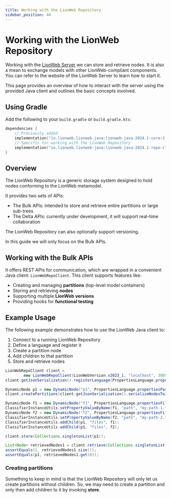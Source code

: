 ```yaml
---
title: Working with the LionWeb Repository
sidebar_position: 44
---
```


# Working with the LionWeb Repository

Working with the [LionWeb Server](https://github.com/LionWeb-io/lionweb-server) we can store and retrieve nodes. It is also a mean to exchange models with other LionWeb-compliant components. You can refer to the website of the LionWeb Server to learn how to start it. 

This page provides an overview of how to interact with the server using the provided Java client and outlines the basic concepts involved.

## Using Gradle

Add the following to your `build.gradle` or `build.gradle.kts`:

```kotlin
dependencies {
    // Previously added
    implementation("io.lionweb.lionweb-java:lionweb-java-2024.1-core:$lionwebVersion")
    // Specific for working with the LionWeb Repository
    implementation("io.lionweb.lionweb-java:lionweb-java-2024.1-repo-client:$lionwebVersion")
}
```

## Overview

The LionWeb Repository is a generic storage system designed to hold nodes conforming to the LionWeb metamodel.

It provides two sets of APIs:

* The Bulk APIs: intended to store and retrieve entire partitions or large sub-trees
* The Delta APIs: currently under development, it will support real-time collaboration

The LionWeb Repository can also optionally support versioning.

In this guide we will only focus on the Bulk APIs.

## Working with the Bulk APIs

It offers REST APIs for communication, which are wrapped in a convenient Java client: `LionWebRepoClient`. This client supports features like:

- Creating and managing **partitions** (top-level model containers)
- Storing and retrieving **nodes**
- Supporting multiple **LionWeb versions**
- Providing hooks for **functional testing**

## Example Usage

The following example demonstrates how to use the LionWeb Java client to:

1. Connect to a running LionWeb Repository
2. Define a language and register it
3. Create a partition node
4. Add children to that partition
5. Store and retrieve nodes

```java
LionWebRepoClient client =
        new LionWebRepoClient(LionWebVersion.v2023_1, "localhost", 3005, "myRepo");
client.getJsonSerialization().registerLanguage(PropertiesLanguage.propertiesLanguage);

DynamicNode p1 = new DynamicNode("p1", PropertiesLanguage.propertiesPartition);
client.createPartitions(client.getJsonSerialization().serializeNodesToJsonString(p1));

DynamicNode f1 = new DynamicNode("f1", PropertiesLanguage.propertiesFile);
ClassifierInstanceUtils.setPropertyValueByName(f1, "path", "my-path-1.txt");
DynamicNode f2 = new DynamicNode("f2", PropertiesLanguage.propertiesFile);
ClassifierInstanceUtils.setPropertyValueByName(f2, "path", "my-path-2.txt");
ClassifierInstanceUtils.addChild(p1, "files", f1);
ClassifierInstanceUtils.addChild(p1, "files", f2);

client.store(Collections.singletonList(p1));

List<Node> retrievedNodes1 = client.retrieve(Collections.singletonList("p1"), 10);
assertEquals(1, retrievedNodes1.size());
assertEquals(p1, retrievedNodes1.get(0));
```

### Creating partitions

Something to keep in mind is that the LionWeb Repository will only let us create partitions without children. So, we may need to create a partition and only then add children to it by invoking **store**.
